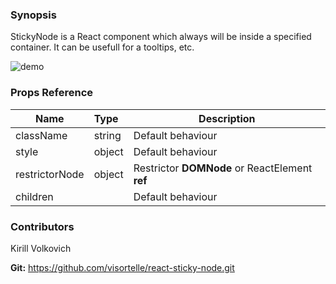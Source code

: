 ### Synopsis

StickyNode is a React component which always will be inside a specified container.
It can be usefull for a tooltips, etc. 

![demo](https://raw.githubusercontent.com/visortelle/react-sticky-node/master/demo.gif)

### Props Reference

| Name                          | Type                  | Description                                                |
| ------------------------------|:----------------------| -----------------------------------------------------------|
| className | string | Default behaviour |
| style | object | Default behaviour |
| restrictorNode | object | Restrictor **DOMNode** or ReactElement **ref** |
| children |  | Default behaviour |

### Contributors
Kirill Volkovich

**Git:** https://github.com/visortelle/react-sticky-node.git
